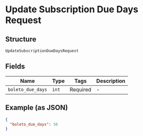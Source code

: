 
# Update Subscription Due Days Request

## Structure

`UpdateSubscriptionDueDaysRequest`

## Fields

| Name | Type | Tags | Description |
|  --- | --- | --- | --- |
| `boleto_due_days` | `int` | Required | - |

## Example (as JSON)

```json
{
  "boleto_due_days": 56
}
```

